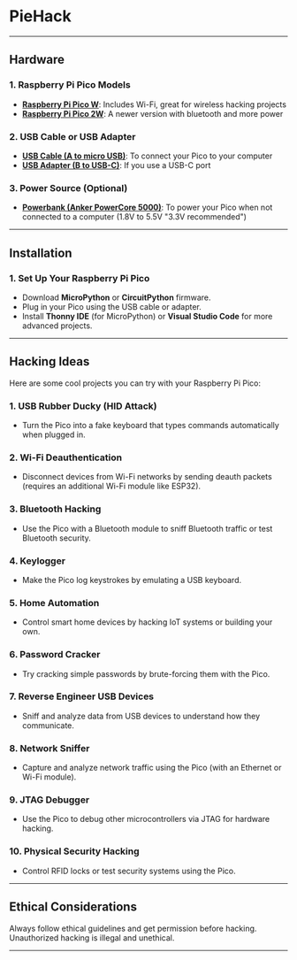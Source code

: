 # PieHack

---

## Hardware
### 1. Raspberry Pi Pico Models
- **[Raspberry Pi Pico W](https://www.waveshare.com/product/raspberry-pi/boards-kits/raspberry-pi-pico-cat/raspberry-pi-pico-w.htm?sku=23108)**: Includes Wi-Fi, great for wireless hacking projects
- **[Raspberry Pi Pico 2W](https://www.waveshare.com/product/raspberry-pi/boards-kits/raspberry-pi-pico-3/raspberry-pi-pico-2-w.htm?sku=29439)**: A newer version with bluetooth and more power

### 2. USB Cable or USB Adapter
- **[USB Cable (A to micro USB)](https://www.raspberrypi.com/products/usb-a-male-to-micro-usb-male-cable/)**: To connect your Pico to your computer
- **[USB Adapter (B to USB-C)](https://www.raspberrypi.com/products/usb-b-to-usb-c-adapter/)**: If you use a USB-C port

### 3. Power Source (Optional)
- **[Powerbank (Anker PowerCore 5000)](https://www.amazon.com/Anker-Powercore-5000-mAh-Powerbank-A1109G11/dp/B01CU1EC6Y)**: To power your Pico when not connected to a computer (1.8V to 5.5V "3.3V recommended")

---

## Installation

### 1. Set Up Your Raspberry Pi Pico
- Download **MicroPython** or **CircuitPython** firmware.
- Plug in your Pico using the USB cable or adapter.
- Install **Thonny IDE** (for MicroPython) or **Visual Studio Code** for more advanced projects.

---

## Hacking Ideas

Here are some cool projects you can try with your Raspberry Pi Pico:

### 1. **USB Rubber Ducky (HID Attack)**
   - Turn the Pico into a fake keyboard that types commands automatically when plugged in.

### 2. **Wi-Fi Deauthentication**
   - Disconnect devices from Wi-Fi networks by sending deauth packets (requires an additional Wi-Fi module like ESP32).

### 3. **Bluetooth Hacking**
   - Use the Pico with a Bluetooth module to sniff Bluetooth traffic or test Bluetooth security.

### 4. **Keylogger**
   - Make the Pico log keystrokes by emulating a USB keyboard.

### 5. **Home Automation**
   - Control smart home devices by hacking IoT systems or building your own.

### 6. **Password Cracker**
   - Try cracking simple passwords by brute-forcing them with the Pico.

### 7. **Reverse Engineer USB Devices**
   - Sniff and analyze data from USB devices to understand how they communicate.

### 8. **Network Sniffer**
   - Capture and analyze network traffic using the Pico (with an Ethernet or Wi-Fi module).

### 9. **JTAG Debugger**
   - Use the Pico to debug other microcontrollers via JTAG for hardware hacking.

### 10. **Physical Security Hacking**
   - Control RFID locks or test security systems using the Pico.

---

## Ethical Considerations

Always follow ethical guidelines and get permission before hacking. Unauthorized hacking is illegal and unethical.

---
